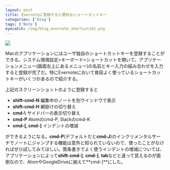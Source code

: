 ```yaml
---
layout: post
title: Evernoteに登録すると便利なショートカットキー
categories: ['blog']
tags: ['Note']
eyecatch: /img/blog_evernote_shortcuts01.png
---
```


<img src="/img/blog_evernote_shortcuts01.png" class="image-center">

Macのアプリケーションにはユーザ独自のショートカットキーを登録することができる。システム環境設定>キーボード>ショートカットを開いて、アプリケーションメニュー(画面左上にあるメニュー)の名前とキー入力の組み合わせを入力すると登録が完了だ。特にEvernoteにおいて普段よく使っているショートカットキーがいくつかあるので紹介する。

上記のスクリーンショットのように登録すると

* **shift-cmd-N** 編集中のノートを別ウインドウで表示
* **shift-cmd-H** 網掛けの切り替え
* **cmd-\\** サイドバーの表示切り替え
* **cmd-P** Atomのcmd-P, Slackのcmd-K
* **cmd-[, cmd-]** インデントの増減

ができるようになる。**cmd-P**(デフォルトだと**cmd-J**)のインクリメンタルサーチでノートにジャンプする機能は意外と知られていないので、使ったことがなければぜひ試してみてほしい。箇条書きでよく使うインデントの増減については、アプリケーションによって**shift-cmd-]**, **cmd-]**, **tab**などと違って覚えるのが面倒なので、AtomやGoogleDriveに揃えて**cmd-]**にした。
